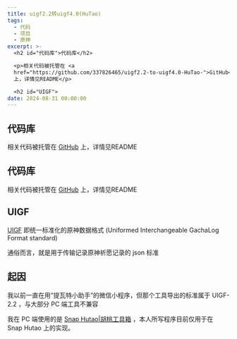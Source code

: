```yaml
---
title: uigf2.2转uigf4.0(HuTao)
tags:
  - 代码
  - 项目
  - 原神
excerpt: >-
  <h2 id="代码库">代码库</h2>

  <p>相关代码被托管在 <a
  href="https://github.com/337826465/uigf2.2-to-uigf4.0-HuTao-">GitHub</a>
  上，详情见README</p>

  <h2 id="UIGF">
date: 2024-08-31 00:00:00
---
```


## 代码库

相关代码被托管在 [GitHub](https://github.com/337826465/uigf2.2-to-uigf4.0-HuTao-) 上，详情见README
<!-- more -->
## 代码库

相关代码被托管在 [GitHub](https://github.com/337826465/uigf2.2-to-uigf4.0-HuTao-) 上，详情见README

## UIGF

[UIGF](https://uigf.org/zh/) 即统一标准化的原神数据格式 (Uniformed Interchangeable GachaLog Format standard)

通俗而言，就是用于传输记录原神祈愿记录的 json 标准

## 起因

我以前一直在用“提瓦特小助手”的微信小程序，但那个工具导出的标准属于 UIGF-2.2 ，与大部分 PC 端工具不兼容

我在 PC 端使用的是 [Snap Hutao|胡桃工具箱](https://hut.ao/zh/) ，本人所写程序目前仅用于在 Snap Hutao 上的实现。